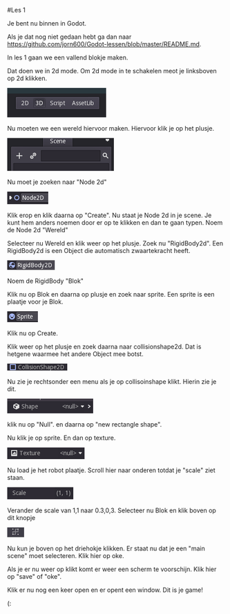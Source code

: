 #Les 1


Je bent nu binnen in Godot. 

Als je dat nog niet gedaan hebt ga dan naar https://github.com/jorn600/Godot-lessen/blob/master/README.md.

In les 1 gaan we een vallend blokje maken.

Dat doen we in 2d mode. Om 2d mode in te schakelen meot je linksboven op 2d klikken.

![godot-editor1](godot-editor.png)

Nu moeten we een wereld hiervoor maken.
Hiervoor klik je op het plusje. 

![godot-editor2](godot-editor2.png)

Nu moet je zoeken naar "Node 2d"

![godot-editor3](godot-editor3.png)

Klik erop en klik daarna op "Create".
Nu staat je Node 2d in je scene.
Je kunt hem anders noemen door er op te klikken en dan te gaan typen.
Noem de Node 2d "Wereld"

Selecteer nu Wereld en klik weer op het plusje.
Zoek nu "RigidBody2d".
Een RigidBody2d is een Object die automatisch zwaartekracht heeft.

![godot-editor4](godot-editor4.png)

Noem de RigidBody "Blok"

Klik nu op Blok en daarna op plusje en zoek naar sprite.
Een sprite is een plaatje voor je Blok.

![godot-editor5](godot-editor5.png)

Klik nu op Create.

Klik weer op het plusje en zoek daarna naar collisionshape2d.
Dat is hetgene waarmee het andere Object mee botst.

![godot-editor6](godot-editor6.png)

Nu zie je rechtsonder een menu als je op collisoinshape klikt.
Hierin zie je dit.

![godot-editor7](godot-editor7.png)

klik nu op "Null".
en daarna op "new rectangle shape". 

Nu klik je op sprite.
En dan op texture.

![godot-editor8](godot-editor8.png)

Nu load je het robot plaatje.
Scroll hier naar onderen totdat je "scale" ziet staan.

![godot-editor9](godot-editor9.png)

Verander de scale van 1,1 naar 0.3,0,3.
Selecteer nu Blok en klik boven op dit knopje

![godot-editor10](godot-editor10.png)

Nu kun je boven op het driehokje klikken.
Er staat nu dat je een "main scene" moet selecteren.
Klik hier op oke.

Als je er nu weer op klikt komt er weer een scherm te voorschijn.
Klik hier op "save" of "oke".

Klik er nu nog een keer open en er opent een window.
Dit is je game!

(:
